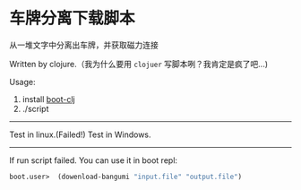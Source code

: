 车牌分离下载脚本
===================

从一堆文字中分离出车牌，并获取磁力连接

Written by clojure.（我为什么要用 `clojuer` 写脚本咧？我肯定是疯了吧...)

Usage:

1. install [boot-clj](https://github.com/boot-clj/boot)
2. ./script

-------------

Test in linux.(Failed!)
Test in Windows.

-------------------

If run script failed. You can use it in boot repl:

```clojure
boot.user>  (dowenload-bangumi "input.file" "output.file")
```
